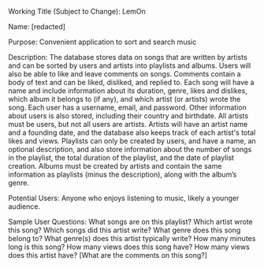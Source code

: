 Working Title (Subject to Change): LemOn

Name: [redacted]

Purpose: Convenient application to sort and search music

Description: The database stores data on songs that are written by artists and can be sorted by users and artists into playlists and albums. Users will also be able to like and leave comments on songs. Comments contain a body of text and can be liked, disliked, and replied to. Each song will have a name and include information about its duration, genre, likes and dislikes, which album it belongs to (if any), and which artist (or artists) wrote the song. Each user has a username, email, and password. Other information about users is also stored, including their country and birthdate. All artists must be users, but not all users are artists. Artists will have an artist name and a founding date, and the database also keeps track of each artist's total likes and views. Playlists can only be created by users, and have a name, an optional description, and also store information about the number of songs in the playlist, the total duration of the playlist, and the date of playlist creation. Albums must be created by artists and contain the same information as playlists (minus the description), along with the album’s genre.

Potential Users: Anyone who enjoys listening to music, likely a younger audience.

Sample User Questions: What songs are on this playlist? Which artist wrote this song? Which songs did this artist write? What genre does this song belong to? What genre(s) does this artist typically write? How many minutes long is this song? How many views does this song have? How many views does this artist have? [What are the comments on this song?]
